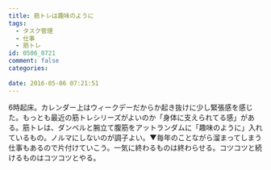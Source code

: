 ```yaml
---
title: 筋トレは趣味のように
tags:
  - タスク管理
  - 仕事
  - 筋トレ
id: 0506_0721
comment: false
categories:
   
date: 2016-05-06 07:21:51
---
```


6時起床。カレンダー上はウィークデーだからか起き抜けに少し緊張感を感じた。もっとも最近の筋トレシリーズがよいのか「身体に支えられてる感」がある。筋トレは、ダンベルと腕立て腹筋をアットランダムに「趣味のように」入れているもの。ノルマにしないのが調子よい。▼毎年のことながら溜まってしまう仕事もあるので片付けていこう。一気に終わるものは終わらせる。コツコツと続けるものはコツコツとやる。